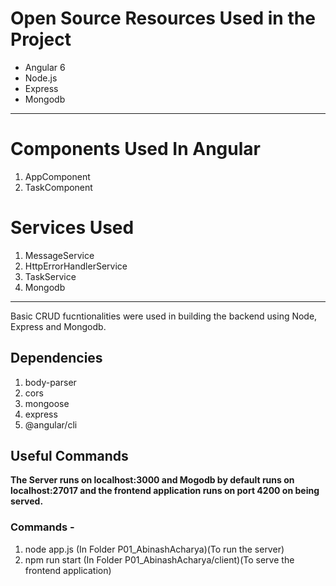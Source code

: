 # Open Source Resources Used in the Project
- Angular 6
- Node.js
- Express
- Mongodb
------
# Components Used In Angular
1. AppComponent
2. TaskComponent
# Services Used
1. MessageService
2. HttpErrorHandlerService
3. TaskService
4. Mongodb

------------
Basic CRUD fucntionalities were used in building the backend using Node, Express and Mongodb.
## Dependencies
1. body-parser
2. cors
3. mongoose
4. express
5. @angular/cli
## Useful Commands 
**The Server runs on localhost:3000 and Mogodb by default runs on localhost:27017 
and the frontend application runs on port 4200 on being served.**
### Commands -
1. node app.js (In Folder P01_AbinashAcharya)(To run the server)
2. npm run start (In Folder P01_AbinashAcharya/client)(To serve the frontend application)

